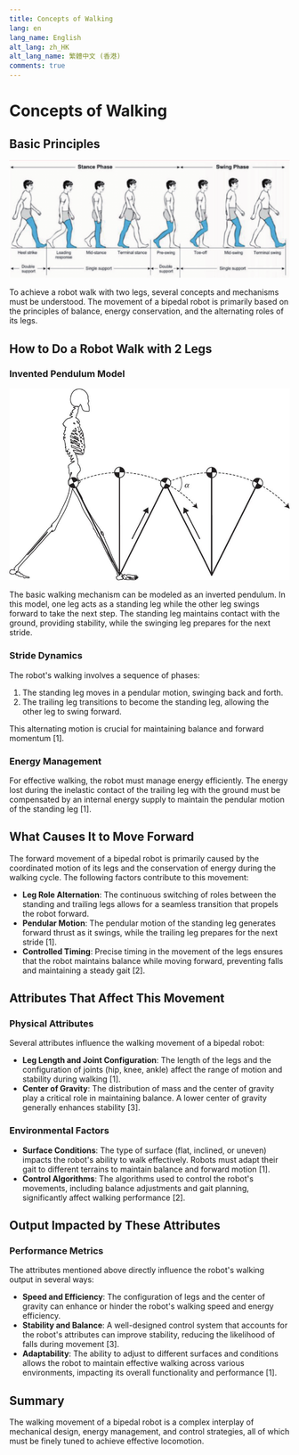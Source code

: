 ```yaml
---
title: Concepts of Walking
lang: en
lang_name: English
alt_lang: zh_HK
alt_lang_name: 繁體中文 (香港)
comments: true
---
```


# Concepts of Walking

## Basic Principles
![Basic Principles of Walking](images/concept-walking-principle.png)

To achieve a robot walk with two legs, several concepts and mechanisms must be understood. The movement of a bipedal robot is primarily based on the principles of balance, energy conservation, and the alternating roles of its legs.

## How to Do a Robot Walk with 2 Legs
### Invented Pendulum Model
![Inverted Pendulum Model](images/concept-inverted-pendulum.png)

The basic walking mechanism can be modeled as an inverted pendulum. In this model, one leg acts as a standing leg while the other leg swings forward to take the next step. The standing leg maintains contact with the ground, providing stability, while the swinging leg prepares for the next stride.

### Stride Dynamics

The robot's walking involves a sequence of phases:

1. The standing leg moves in a pendular motion, swinging back and forth.
2. The trailing leg transitions to become the standing leg, allowing the other leg to swing forward.

This alternating motion is crucial for maintaining balance and forward momentum [1].

### Energy Management


For effective walking, the robot must manage energy efficiently. The energy lost during the inelastic contact of the trailing leg with the ground must be compensated by an internal energy supply to maintain the pendular motion of the standing leg [1].

## What Causes It to Move Forward


The forward movement of a bipedal robot is primarily caused by the coordinated motion of its legs and the conservation of energy during the walking cycle. The following factors contribute to this movement:

- **Leg Role Alternation**: The continuous switching of roles between the standing and trailing legs allows for a seamless transition that propels the robot forward.
- **Pendular Motion**: The pendular motion of the standing leg generates forward thrust as it swings, while the trailing leg prepares for the next stride [1].
- **Controlled Timing**: Precise timing in the movement of the legs ensures that the robot maintains balance while moving forward, preventing falls and maintaining a steady gait [2].

## Attributes That Affect This Movement
### Physical Attributes


Several attributes influence the walking movement of a bipedal robot:

- **Leg Length and Joint Configuration**: The length of the legs and the configuration of joints (hip, knee, ankle) affect the range of motion and stability during walking [1].
- **Center of Gravity**: The distribution of mass and the center of gravity play a critical role in maintaining balance. A lower center of gravity generally enhances stability [3].

### Environmental Factors


- **Surface Conditions**: The type of surface (flat, inclined, or uneven) impacts the robot's ability to walk effectively. Robots must adapt their gait to different terrains to maintain balance and forward motion [1].
- **Control Algorithms**: The algorithms used to control the robot's movements, including balance adjustments and gait planning, significantly affect walking performance [2].

## Output Impacted by These Attributes
### Performance Metrics


The attributes mentioned above directly influence the robot's walking output in several ways:

- **Speed and Efficiency**: The configuration of legs and the center of gravity can enhance or hinder the robot's walking speed and energy efficiency.
- **Stability and Balance**: A well-designed control system that accounts for the robot's attributes can improve stability, reducing the likelihood of falls during movement [3].
- **Adaptability**: The ability to adjust to different surfaces and conditions allows the robot to maintain effective walking across various environments, impacting its overall functionality and performance [1].

## Summary


The walking movement of a bipedal robot is a complex interplay of mechanical design, energy management, and control strategies, all of which must be finely tuned to achieve effective locomotion.